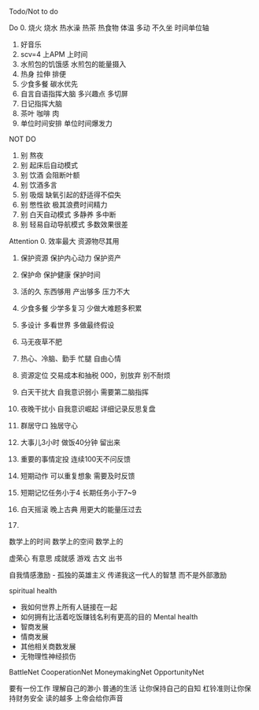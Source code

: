 Todo/Not to do

Do
0. 烧火 烧水 热水澡 热茶 热食物 体温
     多动 不久坐 时间单位轴
1. 好音乐
2. scv=4  上APM  上时间
3. 水煎包的饥饿感 水煎包的能量摄入
4. 热身 拉伸 排便
5. 少食多餐 碳水优先
6. 自言自语指挥大脑 多兴趣点 多切屏
7. 日记指挥大脑 
8. 茶叶 咖啡 肉
9. 单位时间安排 单位时间爆发力

NOT DO
1. 别 熬夜
2. 别 起床后自动模式
3. 别 饮酒 会阻断叶额
4. 别 饮酒多言
5. 别 吸烟 缺氧引起的舒适得不偿失
6. 别 憋性欲 极其浪费时间精力
7. 别 白天自动模式 多静养 多中断
8. 别 轻易自动导航模式 多数效果很差

Attention
0. 效率最大 资源物尽其用
1. 保护资源 保护内心动力 保护资产
2. 保护命 保护健康 保护时间
3. 活的久 东西够用 产出够多 压力不大
4. 少食多餐 少学多复习 少做大难题多积累
5. 多设计 多看世界 多做最终假设
6. 马无夜草不肥
7. 热心、冷脑、勤手 忙腿 自由心情
8. 资源定位 交易成本和抽税
000，别放弃 别不耐烦 

9. 白天干扰大 自我意识弱小 需要第二脑指挥
10. 夜晚干扰小 自我意识崛起 详细记录反思复盘
11. 群居守口 独居守心
12. 大事儿3小时 做饭40分钟 留出来
13. 重要的事情定投 连续100天不问反馈
14. 短期动作 可以重复想象 需要及时反馈
15. 短期记忆任务小于4  长期任务小于7~9
16. 白天摇滚 晚上古典 用更大的能量压过去
17. 

数学上的时间
数学上的空间
数学上的

虚荣心
有意思
成就感
游戏 古文 出书


自我情感激励 - 孤独的英雄主义
传递我这一代人的智慧
而不是外部激励

spiritual health
 - 我如何世界上所有人链接在一起
 - 如何拥有比活着吃饭赚钱名利有更高的目的
Mental health
 - 智商发展
 - 情商发展
 - 其他相关商数发展
 - 无物理性神经损伤
 
BattleNet CooperationNet
MoneymakingNet OpportunityNet

要有一份工作 理解自己的渺小
普通的生活 让你保持自己的自知
杠铃准则让你保持财务安全
读的越多 上帝会给你声音



